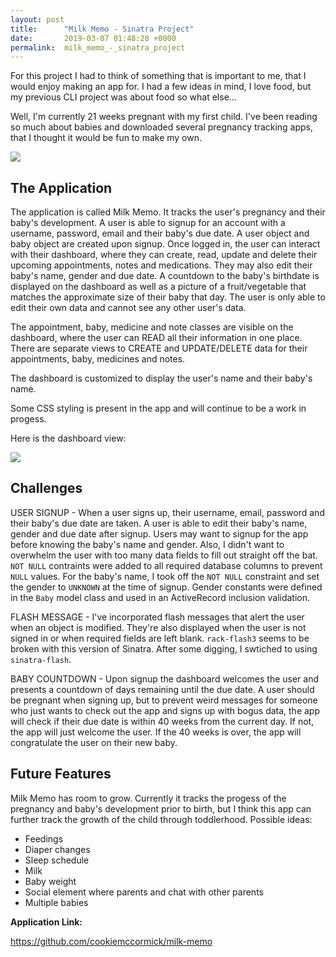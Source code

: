 ```yaml
---
layout: post
title:      "Milk Memo - Sinatra Project"
date:       2019-03-07 01:48:28 +0000
permalink:  milk_memo_-_sinatra_project
---
```


For this project I had to think of something that is important to me, that I would enjoy making an app for.  I had a few ideas in mind, I love food, but my previous CLI project was about food so what else...  

Well, I'm currently 21 weeks pregnant with my first child.  I've been reading so much about babies and downloaded several pregnancy tracking apps, that I thought it would be fun to make my own.  

![](https://i.imgur.com/ugMJMdT.jpg)

## The Application
The application is called Milk Memo.  It tracks the user's pregnancy and their baby's development.  A user is able to signup for an account with a username, password, email and their baby's due date.  A user object and baby object are created upon signup.  Once logged in, the user can interact with their dashboard, where they can create, read, update and delete their upcoming appointments, notes and medications.  They may also edit their baby's name, gender and due date.  A countdown to the baby's birthdate is displayed on the dashboard as well as a picture of a fruit/vegetable that matches the approximate size of their baby that day.  The user is only able to edit their own data and cannot see any other user's data.

The appointment, baby, medicine and note classes are visible on the dashboard, where the user can READ all their information in one place.  There are separate views to CREATE and UPDATE/DELETE data for their appointments, baby, medicines and notes.  

The dashboard is customized to display the user's name and their baby's name.

Some CSS styling is present in the app and will continue to be a work in progess.  

Here is the dashboard view:

![](https://i.imgur.com/PSUvvUP.png)


## Challenges

USER SIGNUP - When a user signs up, their username, email, password and their baby's due date are taken.  A user is able to edit their baby's name, gender and due date after signup.  Users may want to signup for the app before knowing the baby's name and gender.  Also, I didn't want to overwhelm the user with too many data fields to fill out straight off the bat.  `NOT NULL` contraints were added to all required database columns to prevent `NULL` values.  For the baby's name, I took off the `NOT NULL` constraint and set the gender to `UNKNOWN` at the time of signup.  Gender constants were defined in the `Baby` model class and used in an ActiveRecord inclusion validation.

FLASH MESSAGE - I've incorporated flash messages that alert the user when an object is modified. They're also displayed when the user is not signed in or when required fields are left blank.  `rack-flash3` seems to be broken with this version of Sinatra.  After some digging, I swtiched to using `sinatra-flash`.

BABY COUNTDOWN - Upon signup the dashboard welcomes the user and presents a countdown of days remaining until the due date.  A user should be pregnant when signing up, but to prevent weird messages for someone who just wants to check out the app and signs up with bogus data, the app will check if their due date is within 40 weeks from the current day. If not, the app will just welcome the user.  If the 40 weeks is over, the app will congratulate the user on their new baby.

## Future Features
Milk Memo has room to grow.  Currently it tracks the progess of the pregnancy and baby's development prior to birth, but I think this app can further track the growth of the child through toddlerhood.  Possible ideas:

* Feedings
* Diaper changes
* Sleep schedule
* Milk
* Baby weight
* Social element where parents and chat with other parents
* Multiple babies

**Application Link:**

https://github.com/cookiemccormick/milk-memo


